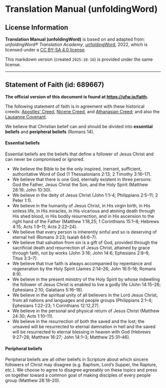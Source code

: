 # Translation Manual (unfoldingWord)

## License Information

**Translation Manual (unfoldingWord)** is based on and adapted from: _unfoldingWord® Translation Academy_, [unfoldingWord](https://unfoldingword.org/utw), 2022, which is licensed under a [CC BY-SA 4.0 license](https://creativecommons.org/licenses/by-sa/4.0/legalcode.en).

This markdown version (created `2025-10-16`) is provided under the same license.



--------------------------------

## Statement of Faith (id: 689667)

**The official version of this document is found at https://ufw.io/faith.**

The following statement of faith is in agreement with these historical creeds: [Apostles’ Creed](https://git.door43.org/Door43/en_creeds/src/master/content/apostles.md), [Nicene Creed](https://git.door43.org/Door43/en_creeds/src/master/content/nicene.md), and [Athanasian Creed](https://git.door43.org/Door43/en_creeds/src/master/content/athanasian.md); and also the [Lausanne Covenant](https://www.lausanne.org/en/documents/lausanne-covenant.html).

We believe that Christian belief can and should be divided into **essential beliefs** and **peripheral beliefs** (Romans 14\).

#### Essential beliefs

Essential beliefs are the beliefs that define a follower of Jesus Christ and can never be compromised or ignored.

* We believe the Bible to be the only inspired, inerrant, sufficient, authoritative Word of God (1 Thessalonians 2:13; 2 Timothy 3:16–17\).
* We believe that there is one God, eternally existent in three persons: God the Father, Jesus Christ the Son, and the Holy Spirit (Matthew 28:19; John 10:30\).
* We believe in the deity of Jesus Christ (John 1:1–4; Philippians 2:5–11; 2 Peter 1:1\).
* We believe in the humanity of Jesus Christ, in His virgin birth, in His sinless life, in His miracles, in His vicarious and atoning death through His shed blood, in His bodily resurrection, and in His ascension to the right hand of the Father (Matthew 1:18,25; 1 Corinthians 15:1–8; Hebrews 4:15; Acts 1:9–11; Acts 2:22–24\).
* We believe that every person is inherently sinful and so is deserving of eternal hell (Romans 3:23; Isaiah 64:6–7\).
* We believe that salvation from sin is a gift of God, provided through the sacrificial death and resurrection of Jesus Christ, attained by grace through faith, not by works (John 3:16; John 14:6; Ephesians 2:8–9, Titus 3:3–7\).
* We believe that true faith is always accompanied by repentance and regeneration by the Holy Spirit (James 2:14–26; John 16:5–16; Romans 8:9\).
* We believe in the present ministry of the Holy Spirit by whose indwelling the follower of Jesus Christ is enabled to live a godly life (John 14:15–26; Ephesians 2:10; Galatians 5:16–18\).
* We believe in the spiritual unity of all believers in the Lord Jesus Christ, from all nations and languages and people groups (Philippians 2:1–4; Ephesians 1:22–23; 1 Corinthians 12:12,27\).
* We believe in the personal and physical return of Jesus Christ (Matthew 24:30; Acts 1:10–11\).
* We believe in the resurrection of both the saved and the lost; the unsaved will be resurrected to eternal damnation in hell and the saved will be resurrected to eternal blessing in heaven with God (Hebrews 9:27–28; Matthew 16:27; John 14:1–3; Matthew 25:31–46\).

#### Peripheral beliefs

Peripheral beliefs are all other beliefs in Scripture about which sincere followers of Christ may disagree (e.g. Baptism, Lord’s Supper, the Rapture, etc.). We choose to agree to disagree agreeably on these topics and press on together toward a common goal of making disciples of every people group (Matthew 28:18–20\).



